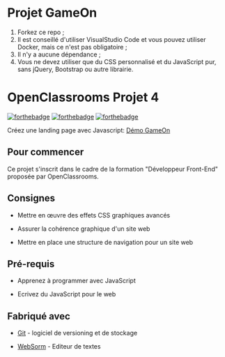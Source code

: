 # Projet GameOn
1. Forkez ce repo ;
2. Il est conseillé d'utiliser VisualStudio Code et vous pouvez utiliser Docker, mais ce n'est pas obligatoire ;
3. Il n'y a aucune dépendance ;
4. Vous ne devez utiliser que du CSS personnalisé et du JavaScript pur, sans jQuery, Bootstrap ou autre librairie.

# OpenClassrooms Projet 4

[![forthebadge](https://forthebadge.com/images/badges/uses-html.svg)](https://forthebadge.com) [![forthebadge](https://forthebadge.com/images/badges/uses-css.svg)](https://forthebadge.com) [![forthebadge](https://forthebadge.com/images/badges/made-with-javascript.svg)](https://forthebadge.com)

  

Créez une landing page avec Javascript: [Démo GameOn](https://zinedinemess.github.io/ZinedineMessahel_4_18012021//)

  

## Pour commencer

Ce projet s'inscrit dans le cadre de la formation "Développeur Front-End" proposée par OpenClassrooms.

  

## Consignes

* Mettre en œuvre des effets CSS graphiques avancés

* Assurer la cohérence graphique d'un site web

* Mettre en place une structure de navigation pour un site web

  

## Pré-requis

* Apprenez à programmer avec JavaScript

* Ecrivez du JavaScript pour le web

  

## Fabriqué avec

* [Git](https://git-scm.com/download/win) - logiciel de versioning et de stockage

* [WebSorm](https://www.jetbrains.com/fr-fr/webstorm/) - Editeur de textes
